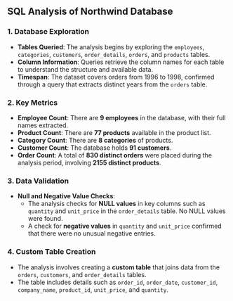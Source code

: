 ## **SQL Analysis of Northwind Database**

### **1. Database Exploration**
- **Tables Queried**: The analysis begins by exploring the `employees`, `categories`, `customers`, `order_details`, `orders`, and `products` tables.
- **Column Information**: Queries retrieve the column names for each table to understand the structure and available data.
- **Timespan**: The dataset covers orders from 1996 to 1998, confirmed through a query that extracts distinct years from the `orders` table.

### **2. Key Metrics**
- **Employee Count**: There are **9 employees** in the database, with their full names extracted.
- **Product Count**: There are **77 products** available in the product list.
- **Category Count**: There are **8 categories** of products.
- **Customer Count**: The database holds **91 customers**.
- **Order Count**: A total of **830 distinct orders** were placed during the analysis period, involving **2155 distinct products**.

### **3. Data Validation**
- **Null and Negative Value Checks**: 
  - The analysis checks for **NULL values** in key columns such as `quantity` and `unit_price` in the `order_details` table. No NULL values were found.
  - A check for **negative values** in `quantity` and `unit_price` confirmed that there were no unusual negative entries.

### **4. Custom Table Creation**
- The analysis involves creating a **custom table** that joins data from the `orders`, `customers`, and `order_details` tables.
- The table includes details such as `order_id`, `order_date`, `customer_id`, `company_name`, `product_id`, `unit_price`, and `quantity`.
